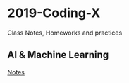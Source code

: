 # 2019-Coding-X
Class Notes, Homeworks and practices

## AI & Machine Learning
[Notes](https://hackmd.io/b2UNmNhnT_6pC_Gh-Bjpkg)
